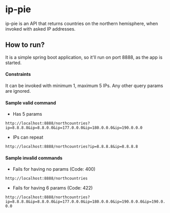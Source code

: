 # ip-pie

ip-pie is an API that returns countries on the northern hemisphere, when invoked with asked IP addresses.

## How to run?

It is a simple spring boot application, so it'll run on port 8888, as the app is started.

#### Constraints

It can be invoked with minimum 1, maximum 5 IPs. Any other query params are ignored.

#### Sample valid command

* Has 5 params

`http://localhost:8888/northcountries?ip=8.8.8.8&ip=8.8.0.0&ip=177.0.0.0&ip=180.0.0.0&ip=190.0.0.0`

* IPs can repeat

`http://localhost:8888/northcountries?ip=8.8.8.8&ip=8.8.8.8`

#### Sample invalid commands

* Fails for having no params (Code: 400)

`http://localhost:8888/northcountries`

* Fails for having 6 params (Code: 422)

`http://localhost:8888/northcountries?ip=8.8.8.8&ip=8.8.0.0&ip=177.0.0.0&ip=180.0.0.0&ip=190.0.0.0&ip=190.0.0.0`
